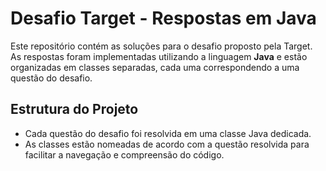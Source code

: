 # Desafio Target - Respostas em Java

Este repositório contém as soluções para o desafio proposto pela Target. As respostas foram implementadas utilizando a linguagem **Java** e estão organizadas em classes separadas, cada uma correspondendo a uma questão do desafio.

## Estrutura do Projeto

- Cada questão do desafio foi resolvida em uma classe Java dedicada.
- As classes estão nomeadas de acordo com a questão resolvida para facilitar a navegação e compreensão do código.
